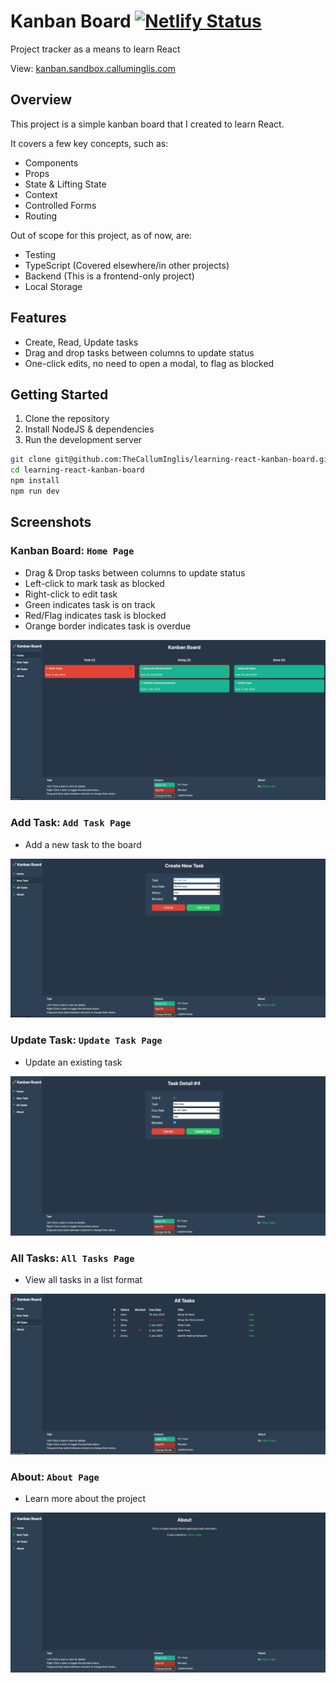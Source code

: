 # Kanban Board [![Netlify Status](https://api.netlify.com/api/v1/badges/62001f72-aa0d-4939-a01f-13b0bd887c7c/deploy-status)](https://app.netlify.com/sites/magenta-dolphin-a4321c/deploys)   
Project tracker as a means to learn React

View: [kanban.sandbox.calluminglis.com](https://kanban.sandbox.calluminglis.com)

## Overview
This project is a simple kanban board that I created to learn React. 

It covers a few key concepts, such as:
- Components
- Props
- State & Lifting State
- Context
- Controlled Forms
- Routing

Out of scope for this project, as of now, are:
- Testing
- TypeScript (Covered elsewhere/in other projects)
- Backend (This is a frontend-only project)
- Local Storage

## Features
- Create, Read, Update tasks
- Drag and drop tasks between columns to update status
- One-click edits, no need to open a modal, to flag as blocked

## Getting Started
1. Clone the repository
2. Install NodeJS & dependencies
3. Run the development server
```bash
git clone git@github.com:TheCallumInglis/learning-react-kanban-board.git
cd learning-react-kanban-board
npm install
npm run dev
```

## Screenshots  
### Kanban Board: `Home Page`  
- Drag & Drop tasks between columns to update status
- Left-click to mark task as blocked
- Right-click to edit task
- Green indicates task is on track
- Red/Flag indicates task is blocked
- Orange border indicates task is overdue

![Kanban Board](./docs/img/index.png)

### Add Task: `Add Task Page`
- Add a new task to the board

![Add Task](./docs/img/newTask.png)

### Update Task: `Update Task Page`
- Update an existing task

![Update Task](./docs/img/updateTask.png)

### All Tasks: `All Tasks Page`
- View all tasks in a list format

![All Tasks](./docs/img/allTasks.png)

### About: `About Page`
- Learn more about the project

![About](./docs/img/about.png)